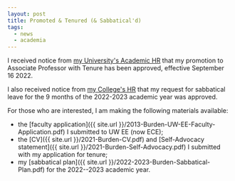 ```yaml
---
layout: post
title: Promoted & Tenured (& Sabbatical'd)
tags:
  - news
  - academia
---
```


I received notice from [my University's Academic HR](https://ap.washington.edu/ahr/) that my promotion to Associate Professor with Tenure has been approved, effective September 16 2022.

I also received notice from [my College's HR](https://www.engr.washington.edu/mycoe/hr) that my request for sabbatical leave for the 9 months of the 2022-2023 academic year was approved.

For those who are interested, I am making the following materials available:
* the [faculty application]({{ site.url }}/2013-Burden-UW-EE-Faculty-Application.pdf) I submitted to UW EE (now ECE);
* the [CV]({{ site.url }}/2021-Burden-CV.pdf) and [Self-Advocacy statement]({{ site.url }}/2021-Burden-Self-Advocacy.pdf) I submitted with my application for tenure;
* my [sabbatical plan]({{ site.url }}/2022-2023-Burden-Sabbatical-Plan.pdf)  for the 2022--2023 academic year.

